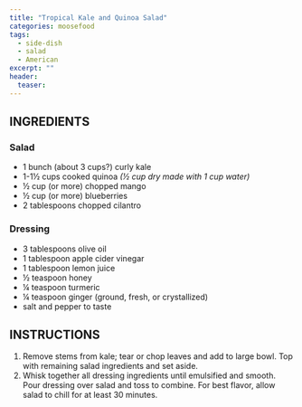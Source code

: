 ```yaml
---
title: "Tropical Kale and Quinoa Salad"
categories: moosefood
tags: 
  - side-dish
  - salad
  - American
excerpt: ""
header:
  teaser: 
---
```


## INGREDIENTS

### Salad
* 1 bunch (about 3 cups?) curly kale
* 1-1½ cups cooked quinoa *(½ cup dry made with 1 cup water)*
* ½ cup (or more) chopped mango
* ½ cup (or more) blueberries
* 2 tablespoons chopped cilantro

### Dressing
* 3 tablespoons olive oil
* 1 tablespoon apple cider vinegar
* 1 tablespoon lemon juice
* ½ teaspoon honey
* ¼ teaspoon turmeric
* ¼ teaspoon ginger (ground, fresh, or crystallized)
* salt and pepper to taste

## INSTRUCTIONS
1. Remove stems from kale; tear or chop leaves and add to large bowl. Top with remaining salad ingredients and set aside.
2. Whisk together all dressing ingredients until emulsified and smooth. Pour dressing over salad and toss to combine. For best flavor, allow salad to chill for at least 30 minutes.
